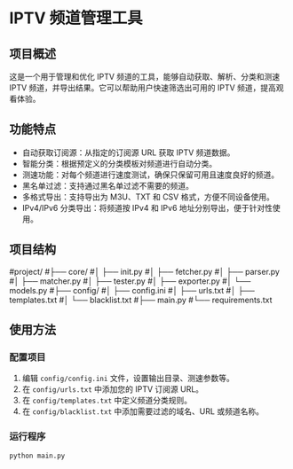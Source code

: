 # IPTV 频道管理工具

## 项目概述

这是一个用于管理和优化 IPTV 频道的工具，能够自动获取、解析、分类和测速 IPTV 频道，并导出结果。它可以帮助用户快速筛选出可用的 IPTV 频道，提高观看体验。

## 功能特点

- 自动获取订阅源：从指定的订阅源 URL 获取 IPTV 频道数据。
- 智能分类：根据预定义的分类模板对频道进行自动分类。
- 测速功能：对每个频道进行速度测试，确保只保留可用且速度良好的频道。
- 黑名单过滤：支持通过黑名单过滤不需要的频道。
- 多格式导出：支持导出为 M3U、TXT 和 CSV 格式，方便不同设备使用。
- IPv4/IPv6 分类导出：将频道按 IPv4 和 IPv6 地址分别导出，便于针对性使用。

## 项目结构
#project/
#├── core/
#│   ├── init.py
#│   ├── fetcher.py
#│   ├── parser.py
#│   ├── matcher.py
#│   ├── tester.py
#│   ├── exporter.py
#│   └── models.py
#├── config/
#│   ├── config.ini
#│   ├── urls.txt
#│   ├── templates.txt
#│   └── blacklist.txt
#├── main.py
#└── requirements.txt

## 使用方法

### 配置项目

1. 编辑 `config/config.ini` 文件，设置输出目录、测速参数等。
2. 在 `config/urls.txt` 中添加您的 IPTV 订阅源 URL。
3. 在 `config/templates.txt` 中定义频道分类规则。
4. 在 `config/blacklist.txt` 中添加需要过滤的域名、URL 或频道名称。

### 运行程序

```bash
python main.py

